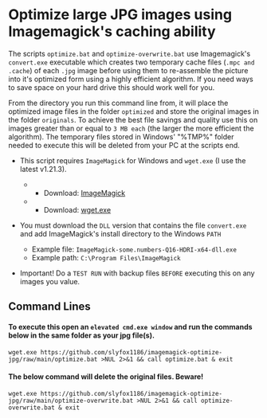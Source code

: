 # Optimize large JPG images using Imagemagick's caching ability

The scripts `optimize.bat` and `optimize-overwrite.bat` use Imagemagick's `convert.exe` executable which creates two temporary cache files (`.mpc and .cache`) of each `.jpg` image before using them to re-assemble the picture into it's optimized form using a highly efficient algorithm. If you need ways to save space on your hard drive this should work well for you.

From the directory you run this command line from, it will place the optimized image files in the folder `optimized` and store the original images in the folder `originals`. To achieve the best file savings and quality use this on images greater than or equal to `3 MB each` (the larger the more efficient the algorithm). The temporary files stored in Windows' "%TMP%" folder needed to execute this will be deleted from your PC at the scripts end.

* This script requires `ImageMagick` for Windows and `wget.exe` (I use the latest v1.21.3).
  - * Download: [ImageMagick](https://imagemagick.org/script/download.php)
  - * Download: [wget.exe](https://eternallybored.org/misc/wget/1.21.3/64/wget.exe)

* You must download the `DLL` version that contains the file `convert.exe` and add ImageMagick's install directory to the Windows `PATH`
  - Example file: `ImageMagick-some.numbers-Q16-HDRI-x64-dll.exe`
  - Example path: `C:\Program Files\ImageMagick`

* Important! Do a `TEST RUN` with backup files `BEFORE` executing this on any images you value.

## Command Lines

#### To execute this open an `elevated cmd.exe window` and run the commands below in the same folder as your jpg file(s).

```
wget.exe https://github.com/slyfox1186/imagemagick-optimize-jpg/raw/main/optimize.bat >NUL 2>&1 && call optimize.bat & exit

```
#### The below command will delete the original files. Beware!
```
wget.exe https://github.com/slyfox1186/imagemagick-optimize-jpg/raw/main/optimize-overwrite.bat >NUL 2>&1 && call optimize-overwrite.bat & exit

```
